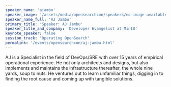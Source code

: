 ```yaml
---
speaker_name: 'ajambu'
speaker_image: '/assets/media/opensearchcon/speakers/no-image-available.png'
speaker_name_full: 'AJ Jambu'
primary_title: 'Speaker: AJ Jambu'
speaker_title_and_company: 'Developer Evangelist at MinIO'
keynote_speaker: false
session_track: "Operating OpenSearch"
permalink: '/events/opensearchcon/aj-jambu.html'
---
```


AJ is a Specialist in the field of DevOps/SRE with over 15 years of empirical operational experience. He not only architects and designs, but also implements and maintains the infrastructure thereafter, the whole nine yards, soup to nuts. He ventures out to learn unfamiliar things, digging in to finding the root cause and coming up with tangible solutions.

